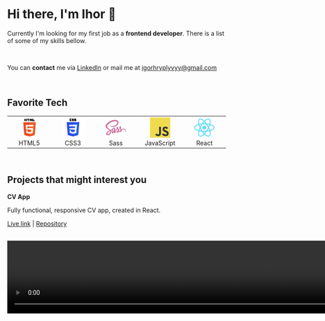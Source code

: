 # **Hi there, I'm Ihor** :wave:

Currently I'm looking for my first job as a **frontend developer**. There is a list of some of my skills bellow.

<br>

You can **contact** me via [LinkedIn](https://www.linkedin.com/in/khryplyvyi/) or mail me at igorhryplyvyy@gmail.com

<br>

## **Favorite Tech**

<table>
  <tr>
     <td align="center" width="96">
      <a href="">
        <img src="./img/html5.png" width="48" height="48" alt="TypeScript" />
      </a>
      <br>HTML5
    </td>
       <td align="center" width="96">
      <a href="">
        <img src="./img/css3.png" width="48" height="48" alt="TypeScript" />
      </a>
      <br>CSS3
    </td>
      <td align="center" width="96">
      <a href="">
        <img src="./img/sass.svg" width="48" height="48" alt="Sass" />
      </a>
      <br>Sass
    </td>
     <td align="center" width="96">
      <a href="">
        <img src="./img/js.svg" width="48" height="48" alt="JavaScript" />
      </a>
      <br>JavaScript
    </td>
    <td align="center" width="96">
      <a href="" >
        <img src="./img/react.svg" width="48" height="48" alt="React" />
      </a>
      <br>React
    </td>
  </tr>
  </table>
  <br>

## Projects that might interest you

**CV App**

Fully functional, responsive CV app, created in React.

[Live link](https://resume-app-react.herokuapp.com/) | [Repository](https://github.com/Yhortimer/cv-app-react)

<br>

<!-- ![](img/cv-app-screenshot.png) -->
 <video width="1046" height="168" controls>
      <source src="./video/cv-app-reacr-video.mp4" type=video/mp4>
    </video>
